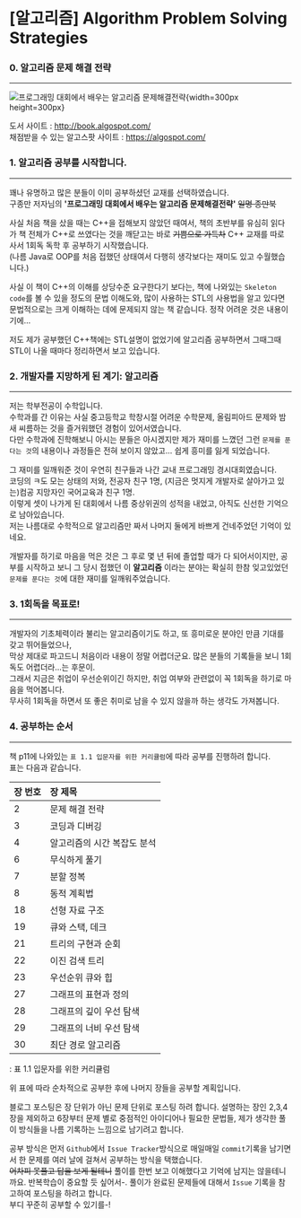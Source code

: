 # [알고리즘] Algorithm Problem Solving Strategies

### 0. 알고리즘 문제 해결 전략
___
![프로그래밍 대회에서 배우는 알고리즘 문제해결전략](https://cdn.wbluke.com/Algorithmic_PS_Book.jpg){width=300px height=300px}  

도서 사이트 : <http://book.algospot.com/>  
채점받을 수 있는 알고스팟 사이트 : <https://algospot.com/>

### 1. 알고리즘 공부를 시작합니다.
___
꽤나 유명하고 많은 분들이 이미 공부하셨던 교재를 선택하였습니다.  
구종만 저자님의 **'프로그래밍 대회에서 배우는 알고리즘 문제해결전략'** ~~일명 종만북~~

사실 처음 책을 샀을 때는 C++을 접해보지 않았던 때여서, 책의 초반부를 유심히 읽다가 책 전체가 C++로 쓰였다는 것을 깨닫고는 바로 ~~기쁨으로 가득차~~ C++ 교재를 따로 사서 1회독 독학 후 공부하기 시작했습니다.  
(나름 Java로 OOP를 처음 접했던 상태여서 다행히 생각보다는 재미도 있고 수월했습니다.)

사실 이 책이 C++의 이해를 상당수준 요구한다기 보다는, 책에 나와있는 `Skeleton code`를 볼 수 있을 정도의 문법 이해도와, 많이 사용하는 STL의 사용법을 알고 있다면 문법적으로는 크게 이해하는 데에 문제되지 않는 책 같습니다. 정작 어려운 것은 내용이기에...

저도 제가 공부했던 C++책에는 STL설명이 없었기에 알고리즘 공부하면서 그때그때 STL이 나올 때마다 정리하면서 보고 있습니다.

### 2. 개발자를 지망하게 된 계기: 알고리즘
___
저는 학부전공이 수학입니다.  
수학과를 간 이유는 사실 중고등학교 학창시절 어려운 수학문제, 올림피아드 문제와 밤새 씨름하는 것을 즐거워했던 경험이 있어서였습니다.  
다만 수학과에 진학해보니 아시는 분들은 아시겠지만 제가 재미를 느꼈던 그런 `문제를 푼다는 것`의 내용이나 과정들은 전혀 보이지 않았고... 쉽게 흥미를 잃게 되었습니다.

그 재미를 일깨워준 것이 우연히 친구들과 나간 교내 프로그래밍 경시대회였습니다.  
코딩의 ㅋ도 모는 상태의 저와, 전공자 친구 1명, (지금은 멋지게 개발자로 살아가고 있는)컴공 지망자인 국어교육과 친구 1명.  
이렇게 셋이 나가게 된 대회에서 나름 중상위권의 성적을 내었고, 아직도 신선한 기억으로 남아있습니다.  
저는 나름대로 수학적으로 알고리즘만 짜서 나머지 둘에게 바쁘게 건네주었던 기억이 있네요.

개발자를 하기로 마음을 먹은 것은 그 후로 몇 년 뒤에 졸업할 때가 다 되어서이지만, 공부를 시작하고 보니 그 당시 접했던 이 **알고리즘** 이라는 분야는 확실히 한참 잊고있었던 `문제를 푼다는 것`에 대한 재미를 일깨워주었습니다.

### 3. 1회독을 목표로!
___
개발자의 기초체력이라 불리는 알고리즘이기도 하고, 또 흥미로운 분야인 만큼 기대를 갖고 뛰어들었으나,  
막상 제대로 파고드니 처음이라 내용이 정말 어렵더군요. 많은 분들의 기록들을 보니 1회독도 어렵더라...는 후문이.  
그래서 지금은 취업이 우선순위이긴 하지만, 취업 여부와 관련없이 꼭 1회독을 하기로 마음을 먹어봅니다.  
무사히 1회독을 하면서 또 좋은 취미로 남을 수 있지 않을까 하는 생각도 가져봅니다.  

### 4. 공부하는 순서
___
책 p11에 나와있는 `표 1.1 입문자를 위한 커리큘럼`에 따라 공부를 진행하려 합니다.  
표는 다음과 같습니다.  

| 장 번호 | 장 제목 |
|:---|:---|
|2    |문제 해결 전략|
|3|코딩과 디버깅|
|4|알고리즘의 시간 복잡도 분석|
|6|무식하게 풀기|
|7|분할 정복|
|8|동적 계획법|
|18|선형 자료 구조|
|19|큐와 스택, 데크|
|21|트리의 구현과 순회|
|22|이진 검색 트리|
|23|우선순위 큐와 힙|
|27|그래프의 표현과 정의|
|28|그래프의 깊이 우선 탐색|
|29|그래프의 너비 우선 탐색|
|30|최단 경로 알고리즘|
: 표 1.1 입문자를 위한 커리큘럼

위 표에 따라 순차적으로 공부한 후에 나머지 장들을 공부할 계획입니다.  

블로그 포스팅은 장 단위가 아닌 문제 단위로 포스팅 하려 합니다. 설명하는 장인 2,3,4장을 제외하고 6장부터 문제 별로 중점적인 아이디어나 필요한 문법들, 제가 생각한 풀이 방식들을 나름 기록하는 느낌으로 남기려고 합니다.  

공부 방식은 먼저 `Github`에서 `Issue Tracker`방식으로 매일매일 `commit`기록을 남기면서 한 문제를 여러 날에 걸쳐서 공부하는 방식을 택했습니다.  
~~어차피 못풀고 답을 보게 될테니~~ 풀이를 한번 보고 이해했다고 기억에 남지는 않을테니까요. 반복학습이 중요할 듯 싶어서-.
풀이가 완료된 문제들에 대해서 `Issue` 기록을 참고하여 포스팅을 하려고 합니다.  
부디 꾸준히 공부할 수 있기를-!
